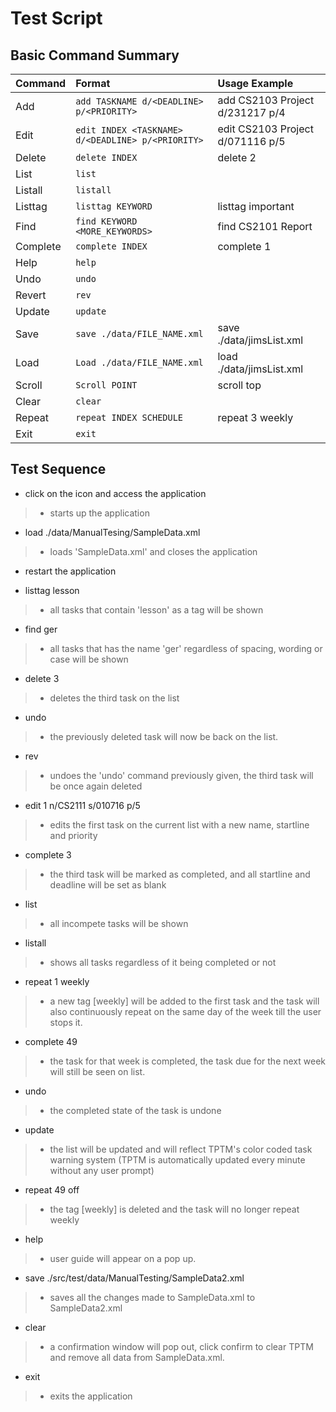 # Test Script


## Basic Command Summary

Command | Format | Usage Example
-------- | :------- | :--------
Add | `add TASKNAME d/<DEADLINE> p/<PRIORITY>` | add CS2103 Project d/231217 p/4
Edit | `edit INDEX <TASKNAME> d/<DEADLINE> p/<PRIORITY>` | edit CS2103 Project d/071116 p/5
Delete | `delete INDEX` | delete 2
List | `list`
Listall | `listall`
Listtag | `listtag KEYWORD` | listtag important
Find | `find KEYWORD <MORE_KEYWORDS>` | find CS2101 Report
Complete | `complete INDEX` | complete 1
Help | `help`
Undo | `undo`
Revert | `rev`
Update | `update`
Save | `save ./data/FILE_NAME.xml` | save ./data/jimsList.xml
Load | `Load ./data/FILE_NAME.xml` | load ./data/jimsList.xml
Scroll | `Scroll POINT` | scroll top
Clear | `clear`
Repeat | `repeat INDEX SCHEDULE` | repeat 3 weekly
Exit | `exit`

<div style="page-break-after: always;"></div>

## Test Sequence
- click on the icon and access the application
> * starts up the application  

- load ./data/ManualTesing/SampleData.xml
> * loads 'SampleData.xml' and closes the application

- restart the application

- listtag lesson
> * all tasks that contain 'lesson' as a tag will be shown

- find ger
> *  all tasks that has the name 'ger' regardless of spacing, wording or case will be shown

- delete 3
> * deletes the third task on the list 

- undo
> * the previously deleted task will now be back on the list.

- rev
> * undoes the 'undo' command previously given, the third task will be once again deleted

- edit 1 n/CS2111 s/010716 p/5
> * edits the first task on the current list with a new name, startline and priority

- complete 3
> * the third task will be marked as completed, and all startline and deadline will be set as blank

- list
> * all incompete tasks will be shown

- listall
> * shows all tasks regardless of it being completed or not

- repeat 1 weekly
> * a new tag [weekly] will be added to the first task and the task will also continuously repeat on the same day of the week till the user stops it.

- complete 49
> * the task for that week is completed, the task due for the next week will still be seen on list.

- undo
> * the completed state of the task is undone 

- update 
> * the list will be updated and will reflect TPTM's color coded task warning system (TPTM is automatically updated every minute without any user prompt)

- repeat 49 off
> *  the tag [weekly] is deleted and the task will no longer repeat weekly

- help
> * user guide will appear on a pop up.

- save ./src/test/data/ManualTesting/SampleData2.xml 
> * saves all the changes made to SampleData.xml to SampleData2.xml  

- clear
> * a confirmation window will pop out, click confirm to clear TPTM and remove all data from SampleData.xml.

- exit
> * exits the application
